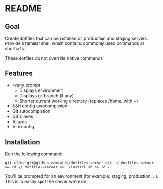 # README

## Goal

Create dotfiles that can be installed on production and staging servers.
Provide a familiar shell which contains commonly used commands as shortcuts. 

These dotfiles do not override native commands.

## Features

* Pretty prompt
	* Displays environment
	* Displays git branch (if any)
	* Shorter current working directory (replaces /home/<user> with ~)
* SSH config autocompletion
* Git autocompletion
* Git aliases
* Aliases
* Vim config 

## Installation

Run the following command:

	git clone git@github.com:wijs/dotfiles-server.git ~/.dotfiles-server && cd ~/.dotfiles-server && ./install.sh && cd -

You'll be prompted for an environment (for example: staging, production, ..). This is to easily spot the server we're on.
